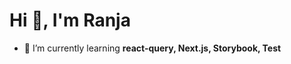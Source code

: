 <h1 align="left">Hi 👋, I'm Ranja</h1>


- 🌱 I’m currently learning **react-query, Next.js, Storybook, Test**


